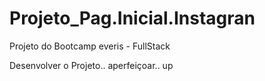 # Projeto_Pag.Inicial.Instagran
Projeto do Bootcamp everis - FullStack

Desenvolver o Projeto.. aperfeiçoar.. up
